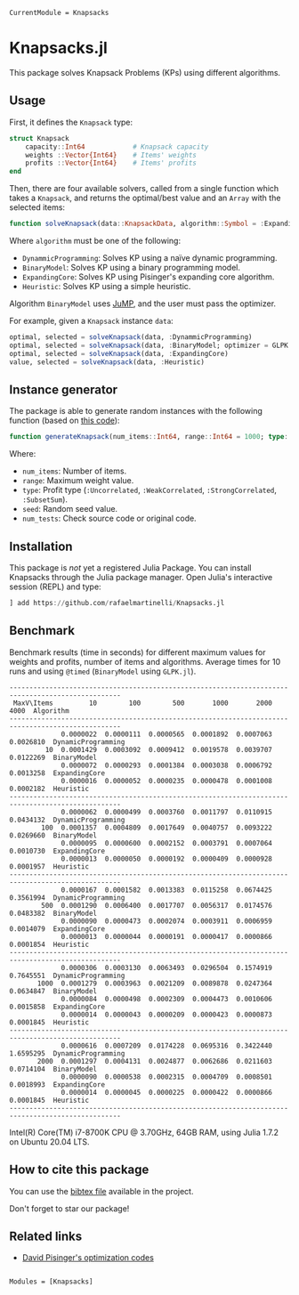 ```@meta
CurrentModule = Knapsacks
```

# Knapsacks.jl

This package solves Knapsack Problems (KPs) using different algorithms.

## Usage

First, it defines the `Knapsack` type:

```julia
struct Knapsack
    capacity::Int64            # Knapsack capacity
    weights ::Vector{Int64}    # Items' weights
    profits ::Vector{Int64}    # Items' profits
end
```

Then, there are four available solvers, called from a single function which takes a `Knapsack`, and returns the optimal/best value and an `Array` with the selected items:

```julia
function solveKnapsack(data::KnapsackData, algorithm::Symbol = :ExpandingCore; optimizer = nothing)
```

Where `algorithm` must be one of the following:

- `DynammicProgramming`: Solves KP using a naïve dynamic programming.
- `BinaryModel`: Solves KP using a binary programming model.
- `ExpandingCore`: Solves KP using Pisinger's expanding core algorithm.
- `Heuristic`: Solves KP using a simple heuristic.

Algorithm `BinaryModel` uses [JuMP](https://jump.dev/), and the user must pass the optimizer.

For example, given a `Knapsack` instance `data`:

```julia
optimal, selected = solveKnapsack(data, :DynammicProgramming)
optimal, selected = solveKnapsack(data, :BinaryModel; optimizer = GLPK.Optimizer)
optimal, selected = solveKnapsack(data, :ExpandingCore)
value, selected = solveKnapsack(data, :Heuristic)
```

## Instance generator

The package is able to generate random instances with the following function (based on [this code](http://hjemmesider.diku.dk/~pisinger/generator.c)):

```julia
function generateKnapsack(num_items::Int64, range::Int64 = 1000; type::Symbol = :Uncorrelated, seed::Int64 = 42, num_tests::Int64 = 1000)::Knapsack
```

Where:

- `num_items`: Number of items.
- `range`: Maximum weight value.
- `type`: Profit type (`:Uncorrelated`, `:WeakCorrelated`, `:StrongCorrelated`, `:SubsetSum`).
- `seed`: Random seed value.
- `num_tests`: Check source code or original code.

## Installation

This package is *not* yet a registered Julia Package.
You can install Knapsacks through the Julia package manager.
Open Julia's interactive session (REPL) and type:

```julia
] add https://github.com/rafaelmartinelli/Knapsacks.jl
```

## Benchmark

Benchmark results (time in seconds) for different maximum values for weights and profits, number of items and algorithms. Average times for 10 runs and using `@timed` (`BinaryModel` using `GLPK.jl`).

```text
--------------------------------------------------------------------------------------------------
 MaxV\Items         10        100        500       1000       2000       4000  Algorithm
--------------------------------------------------------------------------------------------------
             0.0000022  0.0000111  0.0000565  0.0001892  0.0007063  0.0026810  DynamicProgramming
         10  0.0001429  0.0003092  0.0009412  0.0019578  0.0039707  0.0122269  BinaryModel
             0.0000072  0.0000293  0.0001384  0.0003038  0.0006792  0.0013258  ExpandingCore
             0.0000016  0.0000052  0.0000235  0.0000478  0.0001008  0.0002182  Heuristic
--------------------------------------------------------------------------------------------------
             0.0000062  0.0000499  0.0003760  0.0011797  0.0110915  0.0434132  DynamicProgramming
        100  0.0001357  0.0004809  0.0017649  0.0040757  0.0093222  0.0269660  BinaryModel
             0.0000095  0.0000600  0.0002152  0.0003791  0.0007064  0.0010730  ExpandingCore
             0.0000013  0.0000050  0.0000192  0.0000409  0.0000928  0.0001957  Heuristic
--------------------------------------------------------------------------------------------------
             0.0000167  0.0001582  0.0013383  0.0115258  0.0674425  0.3561994  DynamicProgramming
        500  0.0001290  0.0006400  0.0017707  0.0056317  0.0174576  0.0483382  BinaryModel
             0.0000090  0.0000473  0.0002074  0.0003911  0.0006959  0.0014079  ExpandingCore
             0.0000013  0.0000044  0.0000191  0.0000417  0.0000866  0.0001854  Heuristic
--------------------------------------------------------------------------------------------------
             0.0000306  0.0003130  0.0063493  0.0296504  0.1574919  0.7645551  DynamicProgramming
       1000  0.0001279  0.0003963  0.0021209  0.0089878  0.0247364  0.0634847  BinaryModel
             0.0000084  0.0000498  0.0002309  0.0004473  0.0010606  0.0015858  ExpandingCore
             0.0000014  0.0000043  0.0000209  0.0000423  0.0000873  0.0001845  Heuristic
--------------------------------------------------------------------------------------------------
             0.0000616  0.0007209  0.0174228  0.0695316  0.3422440  1.6595295  DynamicProgramming
       2000  0.0001297  0.0004131  0.0024877  0.0062686  0.0211603  0.0714104  BinaryModel
             0.0000090  0.0000538  0.0002315  0.0004709  0.0008501  0.0018993  ExpandingCore
             0.0000014  0.0000045  0.0000225  0.0000422  0.0000866  0.0001845  Heuristic
--------------------------------------------------------------------------------------------------
```

Intel(R) Core(TM) i7-8700K CPU @ 3.70GHz, 64GB RAM, using Julia 1.7.2 on Ubuntu 20.04 LTS.

## How to cite this package

You can use the [bibtex file](https://github.com/rafaelmartinelli/Knapsacks.jl/blob/main/citation.bib) available in the project.

Don't forget to star our package!

## Related links

- [David Pisinger's optimization codes](http://hjemmesider.diku.dk/~pisinger/codes.html)

```@index
```

```@autodocs
Modules = [Knapsacks]
```
